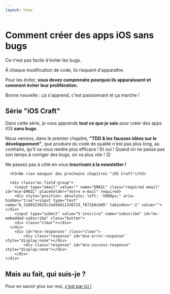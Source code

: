 ```yaml
---
layout: home
---
```


<div></div>

# Comment créer des apps iOS sans bugs

Ce n'est pas facile d'éviter les bugs.

À chaque modification de code, ils risquent d'apparaître.

Pour les éviter, __vous devez comprendre pourquoi ils apparaissent et comment éviter leur prolifération.__

Bonne nouvelle : ça s'apprend, c'est passionnant et ça marche !

## Série "iOS Craft"

Dans cette série, je vous apprends __tout ce que je sais__ pour créer des apps iOS __sans bugs__.

Nous verrons, dans le premier chapitre, __"TDD & les fausses idées sur le développement"__,
que produire du code de qualité n'est pas plus long, au contraire, qu'il va vous rendre plus
efficace ! Et oui ! Quand on ne passe pas son temps à corriger des bugs, on va plus vite ! 😉

Ne passez pas à côté en vous __inscrivant à la newsletter !__

<div id="mc_embed_signup">
  <form action="https://nverinaud.us14.list-manage.com/subscribe/post?u=3186523633c3a45b811330723&amp;id=f871b8cb85" method="post" id="mc-embedded-subscribe-form" name="mc-embedded-subscribe-form" class="validate" target="_blank" novalidate>
    <div id="mc_embed_signup_scroll">

      <h3>Ne rien manquer des prochains chapitres "iOS Craft"</h3>

      <div class="mc-field-group">
      	<input type="email" value="" name="EMAIL" class="required email" id="mce-EMAIL" placeholder="Votre e-mail" required>
        <div style="position: absolute; left: -5000px;" aria-hidden="true"><input type="text" name="b_3186523633c3a45b811330723_f871b8cb85" tabindex="-1" value=""></div>
        <input type="submit" value="S'inscrire" name="subscribe" id="mc-embedded-subscribe" class="button">
        <div class="clear"></div>
      </div>
    	<div id="mce-responses" class="clear">
    		<div class="response" id="mce-error-response" style="display:none"></div>
    		<div class="response" id="mce-success-response" style="display:none"></div>
    	</div>
    </div>
  </form>
</div>

## Mais au fait, qui suis-je ?

Pour en savoir plus sur moi, [c'est par ici !](/a-propos)
